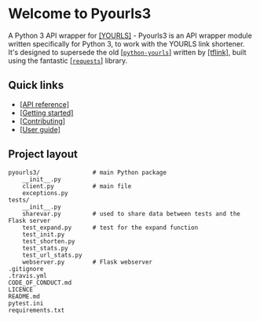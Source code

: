 # Welcome to Pyourls3

A Python 3 API wrapper for [[YOURLS]](https://yourls.org/) - Pyourls3 is an API wrapper module written specifically for Python 3, to work with the YOURLS link shortener. It's
designed to supersede the old [[`python-yourls`]](https://www.github.com/tflink/python-yourls) written by [[tflink]](https://github.com/tflink),
built using the fantastic [[`requests`]](https://pypi.org/project/requests/) library.

## Quick links

* [[API reference]](api.md)
* [[Getting started]](start.md)
* [[Contributing]](contributing.md)
* [[User guide]](manual.md)

## Project layout

    pyourls3/               # main Python package
        __init__.py
        client.py           # main file
        exceptions.py
    tests/
        __init__.py
        sharevar.py         # used to share data between tests and the Flask server
        test_expand.py      # test for the expand function
        test_init.py
        test_shorten.py
        test_stats.py
        test_url_stats.py
        webserver.py        # Flask webserver
    .gitignore
    .travis.yml
    CODE_OF_CONDUCT.md
    LICENCE
    README.md
    pytest.ini
    requirements.txt